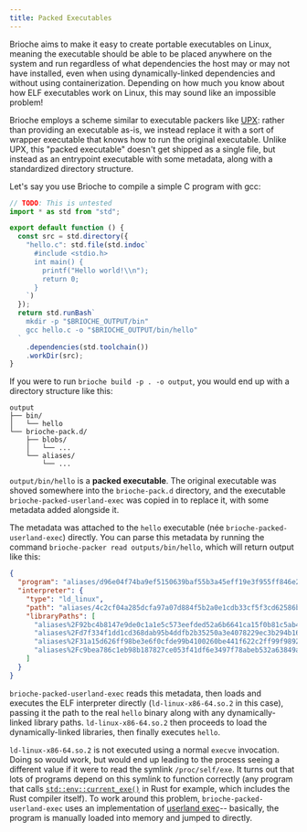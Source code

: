 ```yaml
---
title: Packed Executables
---
```


Brioche aims to make it easy to create portable executables on Linux, meaning the executable should be able to be placed anywhere on the system and run regardless of what dependencies the host may or may not have installed, even when using dynamically-linked dependencies and without using containerization. Depending on how much you know about how ELF executables work on Linux, this may sound like an impossible problem!

Brioche employs a scheme similar to executable packers like [UPX](https://upx.github.io/): rather than providing an executable as-is, we instead replace it with a sort of wrapper executable that knows how to run the original executable. Unlike UPX, this "packed executable" doesn't get shipped as a single file, but instead as an entrypoint executable with some metadata, along with a standardized directory structure.

Let's say you use Brioche to compile a simple C program with gcc:

```ts
// TODO: This is untested
import * as std from "std";

export default function () {
  const src = std.directory({
    "hello.c": std.file(std.indoc`
      #include <stdio.h>
      int main() {
        printf("Hello world!\\n");
        return 0;
      }
    `)
  });
  return std.runBash`
    mkdir -p "$BRIOCHE_OUTPUT/bin"
    gcc hello.c -o "$BRIOCHE_OUTPUT/bin/hello"
  `
    .dependencies(std.toolchain())
    .workDir(src);
}
```

If you were to run `brioche build -p . -o output`, you would end up with a directory structure like this:

```
output
├── bin/
│   └── hello
└── brioche-pack.d/
    ├── blobs/
    │   └── ...
    └── aliases/
        └── ...
```

`output/bin/hello` is a **packed executable**. The original executable was shoved somewhere into the `brioche-pack.d` directory, and the executable `brioche-packed-userland-exec` was copied in to replace it, with some metadata added alongside it.

The metadata was attached to the `hello` executable (née `brioche-packed-userland-exec`) directly. You can parse this metadata by running the command `brioche-packer read outputs/bin/hello`, which will return output like this:

```json
{
  "program": "aliases/d96e04f74ba9ef5150639baf55b3a45eff19e3f955ff846e2626b19807e0cf17.x/hello",
  "interpreter": {
    "type": "ld_linux",
    "path": "aliases/4c2cf04a285dcfa97a07d884f5b2a0e1cdb33cf5f3cd62586b749804010d1018.x/ld-linux-x86-64.so.2",
    "libraryPaths": [
      "aliases%2F92bc4b8147e9de0c1a1e5c573eefded52a6b6641ca15f0b81c5ab42b0f05bd24.x",
      "aliases%2Fd7f334f1dd1cd368dab95b4ddfb2b35250a3e4078229ec3b294b165eacdd46bf.x",
      "aliases%2F31a15d626ff98be3e6f0cfde99b4100260be441f622c2ff99f9892ce31372b3f.x",
      "aliases%2Fc9bea786c1eb98b187827ce053f41df6e3497f78abeb532a63849ac9890dc944.x"
    ]
  }
}
```

`brioche-packed-userland-exec` reads this metadata, then loads and executes the ELF interpreter directly (`ld-linux-x86-64.so.2` in this case), passing it the path to the real `hello` binary along with any dynamically-linked library paths. `ld-linux-x86-64.so.2` then proceeds to load the dynamically-linked libraries, then finally executes `hello`.

`ld-linux-x86-64.so.2` is not executed using a normal `execve` invocation. Doing so would work, but would end up leading to the process seeing a different value if it were to read the symlink `/proc/self/exe`. It turns out that lots of programs depend on this symlink to function correctly (any program that calls [`std::env::current_exe()`](https://doc.rust-lang.org/stable/std/env/fn.current_exe.html) in Rust for example, which includes the Rust compiler itself). To work around this problem, `brioche-packed-userland-exec` uses an implementation of [userland exec](https://grugq.github.io/docs/ul_exec.txt)-- basically, the program is manually loaded into memory and jumped to directly.
